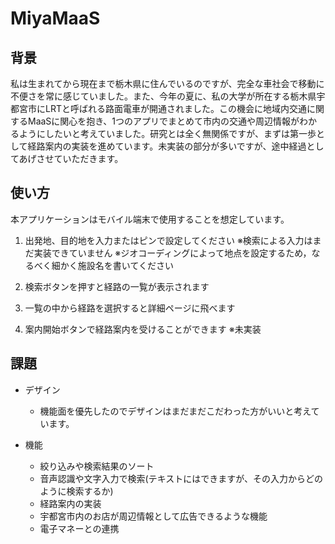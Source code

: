 # MiyaMaaS


## 背景
私は生まれてから現在まで栃木県に住んでいるのですが、完全な車社会で移動に不便さを常に感じていました。また、今年の夏に、私の大学が所在する栃木県宇都宮市にLRTと呼ばれる路面電車が開通されました。この機会に地域内交通に関するMaaSに関心を抱き、1つのアプリでまとめて市内の交通や周辺情報がわかるようにしたいと考えていました。研究とは全く無関係ですが、まずは第一歩として経路案内の実装を進めています。未実装の部分が多いですが、途中経過としてあげさせていただきます。


## 使い方
本アプリケーションはモバイル端末で使用することを想定しています。

1. 出発地、目的地を入力またはピンで設定してください
※検索による入力はまだ実装できていません
※ジオコーディングによって地点を設定するため，なるべく細かく施設名を書いてください

2. 検索ボタンを押すと経路の一覧が表示されます

3. 一覧の中から経路を選択すると詳細ページに飛べます

4. 案内開始ボタンで経路案内を受けることができます
※未実装


## 課題
- デザイン
  - 機能面を優先したのでデザインはまだまだこだわった方がいいと考えています。

- 機能
  - 絞り込みや検索結果のソート
  - 音声認識や文字入力で検索(テキストにはできますが、その入力からどのように検索するか)
  - 経路案内の実装
  - 宇都宮市内のお店が周辺情報として広告できるような機能
  - 電子マネーとの連携
